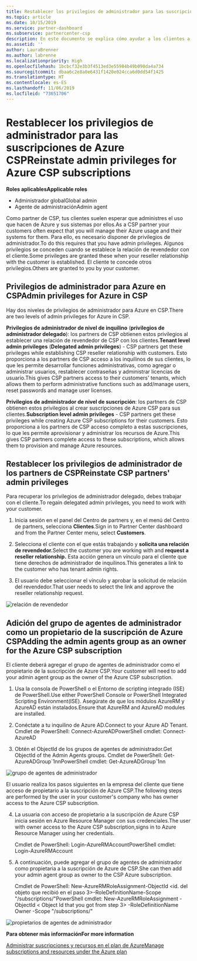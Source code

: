 ```yaml
---
title: Restablecer los privilegios de administrador para las suscripciones de Azure CSP | Centro de partners
ms.topic: article
ms.date: 10/15/2019
ms.service: partner-dashboard
ms.subservice: partnercenter-csp
description: En este documento se explica cómo ayudar a los clientes a restablecer los privilegios de administrador de los partners.
ms.assetid: ''
author: LauraBrenner
ms.author: labrenne
ms.localizationpriority: High
ms.openlocfilehash: 1bcbcf32e3b3f4513ed3e55984b49b090da4a734
ms.sourcegitcommit: dbaa6c2e8a0e6431f1420e024cca6d0dd54f1425
ms.translationtype: HT
ms.contentlocale: es-ES
ms.lasthandoff: 11/06/2019
ms.locfileid: "73651706"
---
```

# <a name="reinstate-admin-privileges-for-azure-csp-subscriptions"></a><span data-ttu-id="c7f28-103">Restablecer los privilegios de administrador para las suscripciones de Azure CSP</span><span class="sxs-lookup"><span data-stu-id="c7f28-103">Reinstate admin privileges for Azure CSP subscriptions</span></span>  

<span data-ttu-id="c7f28-104">**Roles aplicables**</span><span class="sxs-lookup"><span data-stu-id="c7f28-104">**Applicable roles**</span></span>

- <span data-ttu-id="c7f28-105">Administrador global</span><span class="sxs-lookup"><span data-stu-id="c7f28-105">Global admin</span></span>
- <span data-ttu-id="c7f28-106">Agente de administración</span><span class="sxs-lookup"><span data-stu-id="c7f28-106">Admin agent</span></span>

<span data-ttu-id="c7f28-107">Como partner de CSP, tus clientes suelen esperar que administres el uso que hacen de Azure y sus sistemas por ellos.</span><span class="sxs-lookup"><span data-stu-id="c7f28-107">As a CSP partner your customers often expect that you will manage their Azure usage and their systems for them.</span></span> <span data-ttu-id="c7f28-108">Para ello, es necesario disponer de privilegios de administrador.</span><span class="sxs-lookup"><span data-stu-id="c7f28-108">To do this requires that you have admin privileges.</span></span> <span data-ttu-id="c7f28-109">Algunos privilegios se conceden cuando se establece la relación de revendedor con el cliente.</span><span class="sxs-lookup"><span data-stu-id="c7f28-109">Some privileges are granted these when your reseller relationship with the customer is established.</span></span> <span data-ttu-id="c7f28-110">El cliente te concede otros privilegios.</span><span class="sxs-lookup"><span data-stu-id="c7f28-110">Others are granted to you by your customer.</span></span>

## <a name="admin-privileges-for-azure-in-csp"></a><span data-ttu-id="c7f28-111">Privilegios de administrador para Azure en CSP</span><span class="sxs-lookup"><span data-stu-id="c7f28-111">Admin privileges for Azure in CSP</span></span> 

<span data-ttu-id="c7f28-112">Hay dos niveles de privilegios de administrador para Azure en CSP.</span><span class="sxs-lookup"><span data-stu-id="c7f28-112">There are two levels of admin privileges for Azure in CSP.</span></span> 

<span data-ttu-id="c7f28-113">**Privilegios de administrador de nivel de inquilino** (**privilegios de administrador delegado**): los partners de CSP obtienen estos privilegios al establecer una relación de revendedor de CSP con los clientes.</span><span class="sxs-lookup"><span data-stu-id="c7f28-113">**Tenant level admin privileges** (**Delegated admin privileges**) -  CSP partners get these privileges while establishing CSP reseller relationship with customers.</span></span> <span data-ttu-id="c7f28-114">Esto proporciona a los partners de CSP acceso a los inquilinos de sus clientes, lo que les permite desarrollar funciones administrativas, como agregar o administrar usuarios, restablecer contraseñas y administrar licencias de usuario.</span><span class="sxs-lookup"><span data-stu-id="c7f28-114">This gives CSP partners access to their customers' tenants, which allows them to perform administrative functions such as add/manage users, reset passwords and manage user licenses.</span></span> 

<span data-ttu-id="c7f28-115">**Privilegios de administrador de nivel de suscripción**: los partners de CSP obtienen estos privilegios al crear suscripciones de Azure CSP para sus clientes.</span><span class="sxs-lookup"><span data-stu-id="c7f28-115">**Subscription level admin privileges** - CSP partners get these privileges while creating Azure CSP subscriptions for their customers.</span></span> <span data-ttu-id="c7f28-116">Esto proporciona a los partners de CSP acceso completo a estas suscripciones, lo que les permite aprovisionar y administrar los recursos de Azure.</span><span class="sxs-lookup"><span data-stu-id="c7f28-116">This gives CSP partners complete access to these subscriptions, which allows them to provision and manage Azure resources.</span></span> 


## <a name="reinstate-csp-partners-admin-privileges"></a><span data-ttu-id="c7f28-117">Restablecer los privilegios de administrador de los partners de CSP</span><span class="sxs-lookup"><span data-stu-id="c7f28-117">Reinstate CSP partners' admin privileges</span></span>

<span data-ttu-id="c7f28-118">Para recuperar los privilegios de administrador delegado, debes trabajar con el cliente.</span><span class="sxs-lookup"><span data-stu-id="c7f28-118">To regain delegated admin privileges, you need to work with your customer.</span></span>
 
 1. <span data-ttu-id="c7f28-119">Inicia sesión en el panel del Centro de partners y, en el menú del Centro de partners, selecciona **Clientes**.</span><span class="sxs-lookup"><span data-stu-id="c7f28-119">Sign in to Partner Center dashboard and from the Partner Center menu, select **Customers**.</span></span>

 2. <span data-ttu-id="c7f28-120">Selecciona el cliente con el que estás trabajando y **solicita una relación de revendedor.**</span><span class="sxs-lookup"><span data-stu-id="c7f28-120">Select the customer you are working with and **request a reseller relationship.**</span></span> <span data-ttu-id="c7f28-121">Esta acción genera un vínculo para el cliente que tiene derechos de administrador de inquilinos.</span><span class="sxs-lookup"><span data-stu-id="c7f28-121">This generates a link to the customer who has tenant admin rights.</span></span>

 3. <span data-ttu-id="c7f28-122">El usuario debe seleccionar el vínculo y aprobar la solicitud de relación del revendedor.</span><span class="sxs-lookup"><span data-stu-id="c7f28-122">That user needs to select the link and approve the reseller relationship request.</span></span>
 
![relación de revendedor](images/azure/revoke4.png)

## <a name="adding-the-admin-agents-group-as-an-owner-for-the-azure-csp-subscription"></a><span data-ttu-id="c7f28-124">Adición del grupo de agentes de administrador como un propietario de la suscripción de Azure CSP</span><span class="sxs-lookup"><span data-stu-id="c7f28-124">Adding the admin agents group as an owner for the Azure CSP subscription</span></span>

 <span data-ttu-id="c7f28-125">El cliente deberá agregar el grupo de agentes de administrador como el propietario de la suscripción de Azure CSP.</span><span class="sxs-lookup"><span data-stu-id="c7f28-125">Your customer will need to add your admin agent group as the owner of the Azure CSP subscription.</span></span>

1. <span data-ttu-id="c7f28-126">Usa la consola de PowerShell o el Entorno de scripting integrado (ISE) de PowerShell.</span><span class="sxs-lookup"><span data-stu-id="c7f28-126">Use either PowerShell Console or PowerShell Integrated Scripting Environment(ISE).</span></span> <span data-ttu-id="c7f28-127">Asegúrate de que los módulos AzureRM y AzureAD están instalados.</span><span class="sxs-lookup"><span data-stu-id="c7f28-127">Ensure that AzureRM and AzureAD modules are installed.</span></span> 

2.  <span data-ttu-id="c7f28-128">Conéctate a tu inquilino de Azure AD.</span><span class="sxs-lookup"><span data-stu-id="c7f28-128">Connect to your Azure AD Tenant.</span></span>
<span data-ttu-id="c7f28-129">Cmdlet de PowerShell: Connect-AzureAD</span><span class="sxs-lookup"><span data-stu-id="c7f28-129">PowerShell cmdlet: Connect-AzureAD</span></span>

3.  <span data-ttu-id="c7f28-130">Obtén el ObjectId de los grupos de agentes de administrador.</span><span class="sxs-lookup"><span data-stu-id="c7f28-130">Get ObjectId of the Admin Agents groups.</span></span>
<span data-ttu-id="c7f28-131">Cmdlet de PowerShell: Get-AzureADGroup\`1nn</span><span class="sxs-lookup"><span data-stu-id="c7f28-131">PowerShell cmdlet: Get-AzureADGroup\`1nn</span></span>

![grupo de agentes de administrador](images/azure/revoke5.png)

<span data-ttu-id="c7f28-133">El usuario realiza los pasos siguientes en la empresa del cliente que tiene acceso de propietario a la suscripción de Azure CSP.</span><span class="sxs-lookup"><span data-stu-id="c7f28-133">The following steps are performed by the user in your customer's company who has owner access to the Azure CSP subscription.</span></span>

4. <span data-ttu-id="c7f28-134">La usuaria con acceso de propietario a la suscripción de Azure CSP inicia sesión en Azure Resource Manager con sus credenciales.</span><span class="sxs-lookup"><span data-stu-id="c7f28-134">The user with owner access to the Azure CSP subscription,signs in to Azure Resource Manager using her credentials.</span></span>

    <span data-ttu-id="c7f28-135">Cmdlet de PowerShell: Login-AzureRMAccount</span><span class="sxs-lookup"><span data-stu-id="c7f28-135">PowerShell cmdlet: Login-AzureRMAccount</span></span>

5.  <span data-ttu-id="c7f28-136">A continuación, puede agregar el grupo de agentes de administrador como propietaria a la suscripción de Azure de CSP.</span><span class="sxs-lookup"><span data-stu-id="c7f28-136">She can then add your admin agent group as owner to the CSP Azure subscription.</span></span>

    <span data-ttu-id="c7f28-137">Cmdlet de PowerShell: New-AzureRMRoleAssignment-ObjectId <id. del objeto que recibió en el paso 3>-RoleDefinitionName-Scope "/subscriptions/<SubscriptionId of CSP subscription>"</span><span class="sxs-lookup"><span data-stu-id="c7f28-137">PowerShell cmdlet: New-AzureRMRoleAssignment -ObjectId < Object Id that you got from step 3> -RoleDefinitionName Owner -Scope "/subscriptions/<SubscriptionId of CSP subscription>"</span></span>

![propietarios de agentes de administrador](images/azure/revoke6.png)    

<span data-ttu-id="c7f28-139">**Para obtener más información**</span><span class="sxs-lookup"><span data-stu-id="c7f28-139">**For more information**</span></span>

[<span data-ttu-id="c7f28-140">Administrar suscripciones y recursos en el plan de Azure</span><span class="sxs-lookup"><span data-stu-id="c7f28-140">Manage subscriptions and resources under the Azure plan</span></span>](azure-plan-manage.md)
